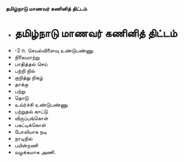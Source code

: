 **தமிழ்நாடு மாணவர் கணினித் திட்டம்**
- # தமிழ்நாடு மாணவர் கணினித் திட்டம்
- -2 n. செயல்விளைவு உண்டுபண்ணு
- நிலைமாற்று
- பாதித்தல் செய்
- பற்றி நில்
- குறித்து நிகழ்
- தாக்கு
- பற்று
- தொடு
- உவ்ர்ச்சி உண்டுபண்ணு
- பற்றுதல் காட்டு
- விருப்பங்கொள்
- பகட்டிக்கொள்
- போலியாக நடி
- நாடிநில்
- பயின்றணி
- வழக்கமாக அணி.


